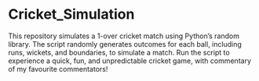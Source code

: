 # Cricket_Simulation
This repository simulates a 1-over cricket match using Python’s random library. The script randomly generates outcomes for each ball, including runs, wickets, and boundaries, to simulate a match. Run the script to experience a quick, fun, and unpredictable cricket game, with commentary of my favourite commentators!
